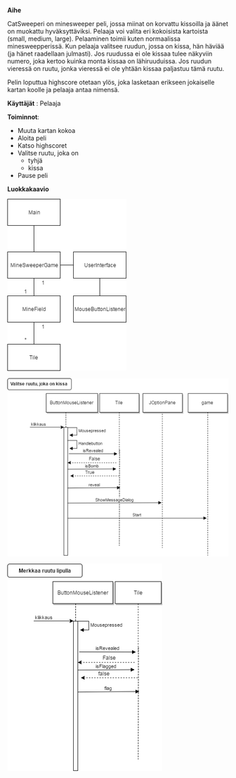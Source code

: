 **Aihe**


CatSweeperi on minesweeper peli, jossa miinat on korvattu kissoilla ja äänet on muokattu hyväksyttäviksi.
Pelaaja voi valita eri kokoisista kartoista (small, medium, large). Pelaaminen toimii kuten normaalissa minesweepperissä.
Kun pelaaja valitsee ruudun, jossa on kissa, hän häviää (ja hänet raadellaan julmasti). Jos ruudussa ei ole kissaa
tulee näkyviin numero, joka kertoo kuinka monta kissaa on lähiruuduissa. Jos ruudun vieressä on ruutu, jonka vieressä ei ole
yhtään kissaa paljastuu tämä ruutu.

Pelin loputtua highscore otetaan ylös, joka lasketaan erikseen jokaiselle kartan koolle ja pelaaja antaa nimensä.

**Käyttäjät** : Pelaaja

**Toiminnot**:
* Muuta kartan kokoa
* Aloita peli
* Katso highscoret
* Valitse ruutu, joka on
  * tyhjä
  * kissa
* Pause peli

**Luokkakaavio**

![Luokkakaavio puuttuu kuvat tiedostosta, korjataan pian!](/dokumentaatio/kuvat/JAVALuokkaKaavio.png)

![Sekvenssikaavio puuttuu kuvat tiedostosta, korjataan pian!](/dokumentaatio/kuvat/Kissan%20clickaus.png)

![Sekvenssikaavio puuttuu kuvat tiedostosta, korjataan pian!](/dokumentaatio/kuvat/Merkkaa%20ruutu%20lipulla.png)

